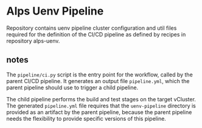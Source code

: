 # Alps Uenv Pipeline 

Repository contains uenv pipeline cluster configuration and util files required for the definition of the CI/CD pipeline as defined by recipes in repository alps-uenv.

## notes

The `pipeline/ci.py` script is the entry point for the workflow, called by the parent CI/CD pipeline.
It generates an output file `pipeline.yml`, which the parent pipeline should use to trigger a child pipeline.

The child pipeline performs the build and test stages on the target vCluster.
The generated `pipeline.yml` file requires that the `uenv-pipeline` directory is provided as an artifact by the parent pipeline, because the parent pipeline needs the flexibility to provide specific versions of this pipeline.

